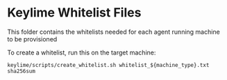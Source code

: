 # Keylime Whitelist Files

This folder contains the whitelists needed for each agent running machine
to be provisioned

To create a whitelist, run this on the target machine:

```
keylime/scripts/create_whitelist.sh whitelist_${machine_type}.txt sha256sum
```
